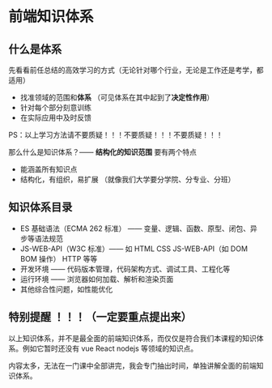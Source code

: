 # 前端知识体系

## 什么是体系

先看看前任总结的高效学习的方式（无论针对哪个行业，无论是工作还是考学，都适用）

- 找准领域的范围和**体系** （可见体系在其中起到了**决定性作用**）
- 针对每个部分刻意训练
- 在实际应用中及时反馈

PS：以上学习方法请不要质疑！！！不要质疑！！！不要质疑！！！

那么什么是知识体系？—— **结构化的知识范围** 要有两个特点

- 能涵盖所有知识点
- 结构化，有组织，易扩展 （就像我们大学要分学院、分专业、分班）

## 知识体系目录

- ES 基础语法（ECMA 262 标准） —— 变量、逻辑、函数、原型、闭包、异步等语法规范
- JS-WEB-API（W3C 标准）—— 如 HTML CSS JS-WEB-API（如 DOM BOM 操作） HTTP 等等
- 开发环境 —— 代码版本管理，代码架构方式、调试工具、工程化等
- 运行环境 —— 浏览器如何加载、解析和渲染页面
- 其他综合性问题，如性能优化

## 特别提醒 ！！！（一定要重点提出来）

以上知识体系，并不是最全面的前端知识体系，而仅仅是符合我们本课程的知识体系。例如它暂时还没有 vue React nodejs 等领域的知识点。

内容太多，无法在一门课中全部讲完，我会专门抽出时间，单独讲解全面的前端知识体系。
